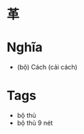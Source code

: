 # 革

# Nghĩa
* (bộ) Cách (cải cách)

# Tags
* bộ thủ
*  bộ thủ 9 nét

<script>window.HANZI_FIELD='革';</script>
